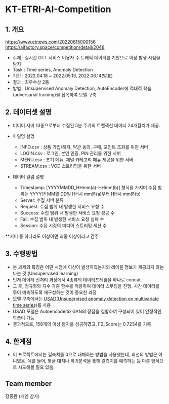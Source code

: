# KT-ETRI-AI-Competition
## 1. 개요
https://www.etnews.com/20220615000156  
https://aifactory.space/competition/detail/2048
  - 주제 : 실시간 OTT 서비스 이용자 수 트래픽 데이터를 기반으로 이상 발생 시점을 탐지
  - Task : Time series, Anomaly Detection
  - 기간 : 2022.04.18 ~ 2022.05.13, 2022.06.14(발표)
  - 결과 : 최우수상 2등
  - 방법 : Unsupervised Anomaly Detection, AutoEncoder에 적대적 학습(adversarial training)을 접목하여 모델 구축
<!--  Other options to write Readme
  - [Deployment](#deployment)
  - [Used or Referenced Projects](Used-or-Referenced-Projects)
-->
## 2. 데이터셋 설명
<!--Wirte one paragraph of project description -->  
- 미디어 서버 13종으로부터 수집된 5분 주기의 트랜잭션 데이터 24개월치가 제공.


- 파일명 설명
  - INFO.csv : 상품 가입/해지, 약관 동의, 구매, 포인트 조회를 위한 서버
  - LOGIN.csv : 로그인, 본인 인증, PIN 관리를 위한 서버
  - MENU.csv : 초기 메뉴, 채널 카테고리 메뉴 제공을 위한 서버
  - STREAM.csv :  VOD 스트리밍을 위한 서버


- 데이터 컬럼 설명
  - Timestamp: [YYYYMMDD_HHmm(a)-HHmm(b)] 형식을 가지며 수집 범위는 YYYY년 MM월 DD일 HH시 mm분(a)부터 HH시 mm분(b)
  - Server: 수집 서버 분류
  - Request: 수집 범위 내 발생한 서비스 요청 수
  - Success: 수집 범위 내 발생한 서비스 요청 성공 수
  - Fail: 수집 범위 내 발생한 서비스 요청 실패 수
  - Session: 수집 시점의 미디어 스트리밍 세션 수

**서버 중 하나라도 이상이면 최종 이상이라고 간주

## 3. 수행방법
<!-- Write Overview about this project -->
- 본 과제의 특징은 어떤 시점에 이상이 발생하였는지의 레이블 정보가 제공되지 않는다는 것 (Unsupervised learning)
- 먼저 데이터 전처리 과정에서 4종류의 데이터프레임을 하나로 concat. 
- 그 후, 정규화와 지수 가중 함수를 적용하여 데이터 스무딩을 진행. 시간 데이터를 묶어 예측하도록 재구성하는 것이 중요한 과정
- 모델 구축에서는 [USAD(Unsupervised anomaly detection on multivariate time series)](https://dl.acm.org/doi/pdf/10.1145/3394486.3403392)를 사용
- USAD 모델은 Autoencoder와 GAN의 장점을 결합하여 구성되어 있어 안정적인 학습이 가능
- 결과적으로, 158개의 이상 탐지를 성공하였고, F2_Score는 0.7234를 기록

## 4. 한계점
<!-- Write Overview about this project -->
- 이 프로젝트에서는 결측치를 0으로 대체하는 방법을 사용했는데, 최선의 방법은 아니였음. 예를 들어, 평균 대치나 회귀분석을 통해 결측치를 예측하는 등 다른 방식으로 시도해볼 필요 있음. 

## Team member
장종환 (개인 참가)
